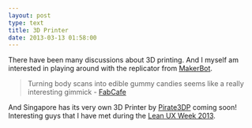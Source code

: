 ```yaml
---
layout: post
type: text
title: 3D Printer
date: 2013-03-13 01:58:00
---
```


There have been many discussions about 3D printing. And I myself am interested in playing around with the replicator from [MakerBot](http://www.makerbot.com/). 

> Turning body scans into edible gummy candies seems like a really interesting gimmick - [FabCafe](http://www.fabcafe.com/event/7594#.UT_NwtEpZN2) 

And Singapore has its very own 3D Printer by [Pirate3DP](http://pirate3d.com) coming soon! Interesting guys that I have met during the [Lean UX Week 2013](http://leanuxweek.sg).